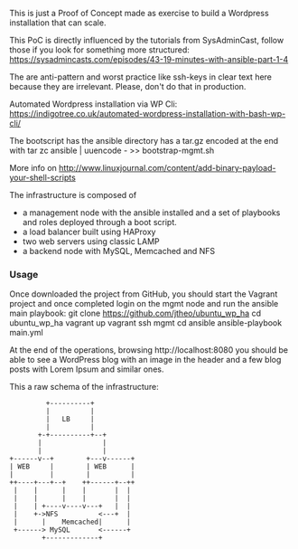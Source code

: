 This is just a Proof of Concept made as exercise to build a Wordpress installation that can scale.

This PoC is directly influenced by the tutorials from SysAdminCast, follow those if you look for something more structured:
https://sysadmincasts.com/episodes/43-19-minutes-with-ansible-part-1-4

The are anti-pattern and worst practice like ssh-keys in clear text here because they are irrelevant.
Please, don't do that in production.

Automated Wordpress installation via WP Cli: https://indigotree.co.uk/automated-wordpress-installation-with-bash-wp-cli/


The bootscript has the ansible directory has a tar.gz encoded at the end with
tar zc ansible | uuencode - >> bootstrap-mgmt.sh

More info on http://www.linuxjournal.com/content/add-binary-payload-your-shell-scripts


The infrastructure is composed of
- a management node with the ansible installed and a set of playbooks and roles deployed through a boot script.
- a load balancer built using HAProxy
- two web servers using classic LAMP
- a backend node with MySQL, Memcached and NFS

### Usage
Once downloaded the project from GitHub, you should start the Vagrant project and once completed login on the mgmt node and run the ansible main playbook: 
git clone https://github.com/jtheo/ubuntu_wp_ha
cd ubuntu_wp_ha
vagrant up
vagrant ssh mgmt
cd ansible
ansible-playbook main.yml

At the end of the operations, browsing http://localhost:8080 you should be able to see a WordPress blog with an image in the header and a few blog posts with Lorem Ipsum and similar ones.

This a raw schema of the infrastructure:

             +----------+
             |          |
             |   LB     |
             |          |
           +-+----------+--+
           |               |
           |               |
    +------v--+        +---v------+
    | WEB     |        | WEB      |
    |         |        |          |
    ++----+---+--+    ++------+--++
     |    |      |    |       |  |
     |    |      |    |       |  |
     |    | +----v----v---+   |  |
     |    +->NFS          <---+  |
     |      |    Memcached|      |
     +------> MySQL       <------+
            +-------------+
